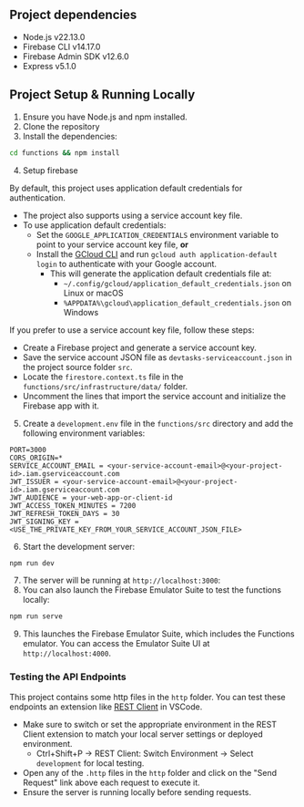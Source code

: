 ## Project dependencies
- Node.js v22.13.0
- Firebase CLI v14.17.0
- Firebase Admin SDK v12.6.0
- Express v5.1.0

## Project Setup & Running Locally
1. Ensure you have Node.js and npm installed.
2. Clone the repository
3. Install the dependencies:
```bash
cd functions && npm install
```
4. Setup firebase

By default, this project uses application default credentials for authentication.
- The project also supports using a service account key file.
- To use application default credentials:
    - Set the `GOOGLE_APPLICATION_CREDENTIALS` environment variable to point to your service account key file, **or**
    - Install the [GCloud CLI](https://cloud.google.com/sdk/docs/install) and run `gcloud auth application-default login` to authenticate with your Google account.
        - This will generate the application default credentials file at:
            - `~/.config/gcloud/application_default_credentials.json` on Linux or macOS
            - `%APPDATA%\gcloud\application_default_credentials.json` on Windows

If you prefer to use a service account key file, follow these steps:
- Create a Firebase project and generate a service account key.
- Save the service account JSON file as `devtasks-serviceaccount.json` in the project source folder `src`.
- Locate the `firestore.context.ts` file in the `functions/src/infrastructure/data/` folder.
- Uncomment the lines that import the service account and initialize the Firebase app with it.

5. Create a `development.env` file in the `functions/src` directory and add the following environment variables:
```env
PORT=3000
CORS_ORIGIN=*
SERVICE_ACCOUNT_EMAIL = <your-service-account-email>@<your-project-id>.iam.gserviceaccount.com
JWT_ISSUER = <your-service-account-email>@<your-project-id>.iam.gserviceaccount.com
JWT_AUDIENCE = your-web-app-or-client-id
JWT_ACCESS_TOKEN_MINUTES = 7200
JWT_REFRESH_TOKEN_DAYS = 30
JWT_SIGNING_KEY = <USE_THE_PRIVATE_KEY_FROM_YOUR_SERVICE_ACCOUNT_JSON_FILE>
```

6. Start the development server:
```bash
npm run dev
```
7. The server will be running at `http://localhost:3000`:
8. You can also launch the Firebase Emulator Suite to test the functions locally:
```bash
npm run serve
```
9. This launches the Firebase Emulator Suite, which includes the Functions emulator. You can access the Emulator Suite UI at `http://localhost:4000`.


### Testing the API Endpoints
This project contains some http files in the `http` folder. You can test these endpoints an extension like [REST Client](https://marketplace.visualstudio.com/items?itemName=humao.rest-client) in VSCode.
- Make sure to switch or set the appropriate environment in the REST Client extension to match your local server settings or deployed environment.
    - Ctrl+Shift+P -> REST Client: Switch Environment -> Select `development` for local testing.
- Open any of the `.http` files in the `http` folder and click on the "Send Request" link above each request to execute it.
- Ensure the server is running locally before sending requests.
